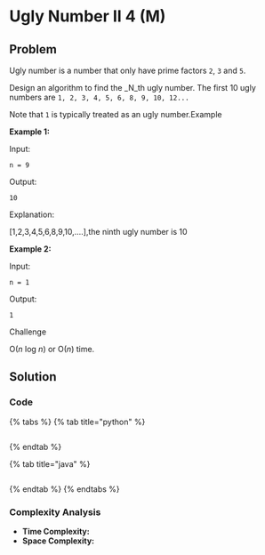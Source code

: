 # Ugly Number II 4 \(M\)

## Problem

Ugly number is a number that only have prime factors `2`, `3` and `5`.

Design an algorithm to find the _N_th ugly number. The first 10 ugly numbers are `1, 2, 3, 4, 5, 6, 8, 9, 10, 12...`

Note that `1` is typically treated as an ugly number.Example

**Example 1:**

Input:

```text
n = 9
```

Output:

```text
10
```

Explanation:

\[1,2,3,4,5,6,8,9,10,....\],the ninth ugly number is 10

**Example 2:**

Input:

```text
n = 1
```

Output:

```text
1
```

Challenge

O\(_n_ log _n_\) or O\(_n_\) time.

## Solution

### Code

{% tabs %}
{% tab title="python" %}
```python

```
{% endtab %}

{% tab title="java" %}
```

```
{% endtab %}
{% endtabs %}

### Complexity Analysis

* **Time Complexity:**
* **Space Complexity:**


